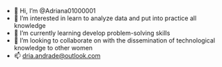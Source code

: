 - 👋 Hi, I’m @Adriana01000001
- 👀 I’m interested in learn to analyze data and put into practice all knowledge
- 🌱 I’m currently learning develop problem-solving skills
- 💞️ I’m looking to collaborate on with the dissemination of technological knowledge to other women
- 📫 dria.andrade@outlook.com


